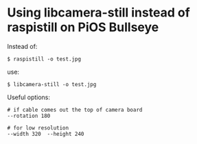 # Using libcamera-still instead of raspistill on PiOS Bullseye

Instead of:
```
$ raspistill -o test.jpg
```
use:
```
$ libcamera-still -o test.jpg
```

Useful options:
```
# if cable comes out the top of camera board
--rotation 180

# for low resolution
--width 320  --height 240
```


